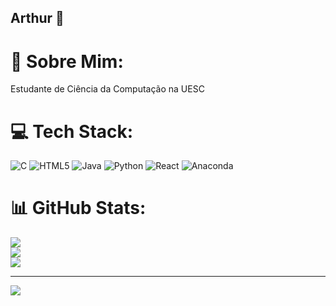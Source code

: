 ## Arthur 👋

# 💫 Sobre Mim:
Estudante de Ciência da Computação na UESC


# 💻 Tech Stack:
![C](https://img.shields.io/badge/c-%2300599C.svg?style=for-the-badge&logo=c&logoColor=white) ![HTML5](https://img.shields.io/badge/html5-%23E34F26.svg?style=for-the-badge&logo=html5&logoColor=white) ![Java](https://img.shields.io/badge/java-%23ED8B00.svg?style=for-the-badge&logo=openjdk&logoColor=white) ![Python](https://img.shields.io/badge/python-3670A0?style=for-the-badge&logo=python&logoColor=ffdd54) ![React](https://img.shields.io/badge/react-%2320232a.svg?style=for-the-badge&logo=react&logoColor=%2361DAFB) ![Anaconda](https://img.shields.io/badge/Anaconda-%2344A833.svg?style=for-the-badge&logo=anaconda&logoColor=white)
# 📊 GitHub Stats:
![](https://github-readme-stats.vercel.app/api?username=artsarchive&theme=gruvbox&hide_border=false&include_all_commits=false&count_private=false)<br/>
![](https://nirzak-streak-stats.vercel.app/?user=artsarchive&theme=gruvbox&hide_border=false)<br/>
![](https://github-readme-stats.vercel.app/api/top-langs/?username=artsarchive&theme=gruvbox&hide_border=false&include_all_commits=false&count_private=false&layout=compact)

---
[![](https://visitcount.itsvg.in/api?id=artsarchive&icon=0&color=0)](https://visitcount.itsvg.in)

<!-- Proudly created with GPRM ( https://gprm.itsvg.in ) -->
